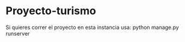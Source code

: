 # Proyecto-turismo

Si quieres correr el proyecto en esta instancia usa: python manage.py runserver
